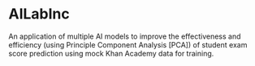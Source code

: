 # AILabInc
An application of multiple AI models to improve the effectiveness and efficiency (using Principle Component Analysis [PCA]) of student exam score prediction using mock Khan Academy data for training.
